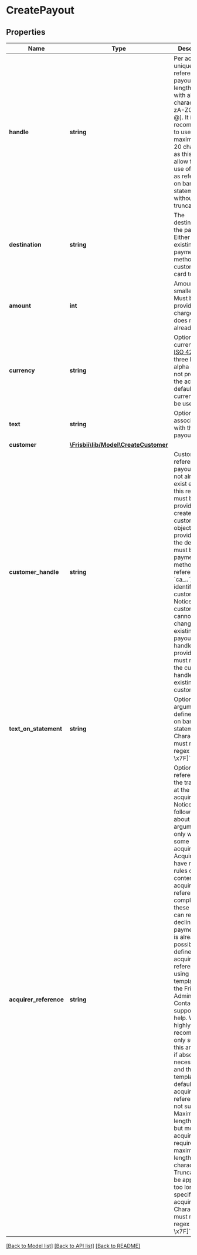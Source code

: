 # CreatePayout

## Properties
Name | Type | Description | Notes
------------ | ------------- | ------------- | -------------
**handle** | **string** | Per account unique reference to payout. Max length 255 with allowable characters [a-zA-Z0-9_.-@]. It is recommended to use a maximum of 20 characters as this will allow for the use of handle as reference on bank statements without truncation. | 
**destination** | **string** | The destination for the payout. Either an existing payment method for the customer or a card token. | 
**amount** | **int** | Amount in the smallest unit. Must be provided if charge/invoice does not already exists. | 
**currency** | **string** | Optional currency in [ISO 4217](https://en.wikipedia.org/wiki/ISO_4217) three letter alpha code. If not provided the account default currency will be used. | [optional] 
**text** | **string** | Optional text associated with the payout | [optional] 
**customer** | [**\Frisbii\lib/Model\CreateCustomer**](CreateCustomer.md) |  | [optional] 
**customer_handle** | **string** | Customer reference. If payout does not already exist either this reference must be provided, a create customer object must be provided or the destination must be a payment method reference (e.g. &#x60;ca_..&#x60;) identifying customer. Notice that customer cannot be changed for existing payout so if handle is provided it must match the customer handle for existing customer. | [optional] 
**text_on_statement** | **string** | Optional argument to define the text on bank statement. Characters must match regex &#x60;[\\x20-\\x7F]&#x60; | [optional] 
**acquirer_reference** | **string** | Optional reference for the transaction at the acquirer. Notice the following about this argument: 1. It only works for some acquirers. 2. Acquirers may have rigid rules on the content of the acquirer reference.  Not complying to these rules can result in declined payments. 3. It is already possible to define custom acquirer reference using templating in the Frisbii Administration.  Contact support for help. We highly recommend to only supply this argument if absolutely necessary,  and the templated default acquirer reference is not sufficient. Maximum length is 128,  but most acquirers require a maximum length of 22 characters.  Truncating will be applied if too long for specific acquirer.  Characters must match regex &#x60;[\\x20-\\x7F]&#x60; | [optional] 

[[Back to Model list]](../../README.md#documentation-for-models) [[Back to API list]](../../README.md#documentation-for-api-endpoints) [[Back to README]](../../README.md)


